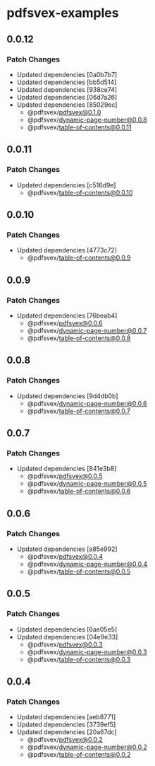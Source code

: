 # pdfsvex-examples

## 0.0.12

### Patch Changes

- Updated dependencies [0a0b7b7]
- Updated dependencies [bb5d514]
- Updated dependencies [938ce74]
- Updated dependencies [06d7a26]
- Updated dependencies [85029ec]
  - @pdfsvex/pdfsvex@0.1.0
  - @pdfsvex/dynamic-page-number@0.0.8
  - @pdfsvex/table-of-contents@0.0.11

## 0.0.11

### Patch Changes

- Updated dependencies [c516d9e]
  - @pdfsvex/table-of-contents@0.0.10

## 0.0.10

### Patch Changes

- Updated dependencies [4773c72]
  - @pdfsvex/table-of-contents@0.0.9

## 0.0.9

### Patch Changes

- Updated dependencies [76beab4]
  - @pdfsvex/pdfsvex@0.0.6
  - @pdfsvex/dynamic-page-number@0.0.7
  - @pdfsvex/table-of-contents@0.0.8

## 0.0.8

### Patch Changes

- Updated dependencies [9d4db0b]
  - @pdfsvex/dynamic-page-number@0.0.6
  - @pdfsvex/table-of-contents@0.0.7

## 0.0.7

### Patch Changes

- Updated dependencies [841e3b8]
  - @pdfsvex/pdfsvex@0.0.5
  - @pdfsvex/dynamic-page-number@0.0.5
  - @pdfsvex/table-of-contents@0.0.6

## 0.0.6

### Patch Changes

- Updated dependencies [a85e992]
  - @pdfsvex/pdfsvex@0.0.4
  - @pdfsvex/dynamic-page-number@0.0.4
  - @pdfsvex/table-of-contents@0.0.5

## 0.0.5

### Patch Changes

- Updated dependencies [6ae05e5]
- Updated dependencies [04e9e33]
  - @pdfsvex/pdfsvex@0.0.3
  - @pdfsvex/dynamic-page-number@0.0.3
  - @pdfsvex/table-of-contents@0.0.3

## 0.0.4

### Patch Changes

- Updated dependencies [aeb8771]
- Updated dependencies [3739ef5]
- Updated dependencies [20a67dc]
  - @pdfsvex/pdfsvex@0.0.2
  - @pdfsvex/dynamic-page-number@0.0.2
  - @pdfsvex/table-of-contents@0.0.2
